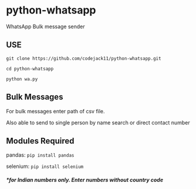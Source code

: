 # python-whatsapp
WhatsApp Bulk message sender

## USE
` git clone https://github.com/codejack11/python-whatsapp.git `

` cd python-whatsapp `

` python wa.py `

## Bulk Messages
For bulk messages enter path of csv file.

Also able to send to single person by name search or direct contact number

## Modules Required
pandas: ` pip install pandas `

selenium: ` pip install selenium `

##### *for Indian numbers only. Enter numbers without country code
